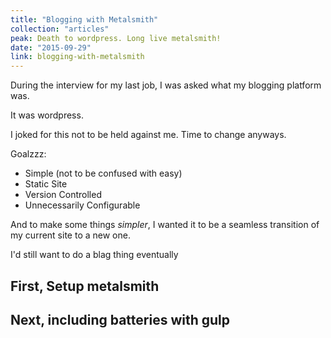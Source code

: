 ```yaml
---
title: "Blogging with Metalsmith"
collection: "articles"
peak: Death to wordpress. Long live metalsmith!
date: "2015-09-29"
link: blogging-with-metalsmith
---
```

During the interview for my last job, I was asked what my blogging platform was.

It was wordpress.

I joked for this not to be held against me. Time to change anyways.


Goalzzz:

* Simple (not to be confused with easy)
* Static Site
* Version Controlled
* Unnecessarily Configurable

And to make some things _simpler_, I wanted it to be a seamless transition of
my current site to a new one.


I'd still want to do a blag thing eventually

## First, Setup metalsmith

## Next, including batteries with gulp
